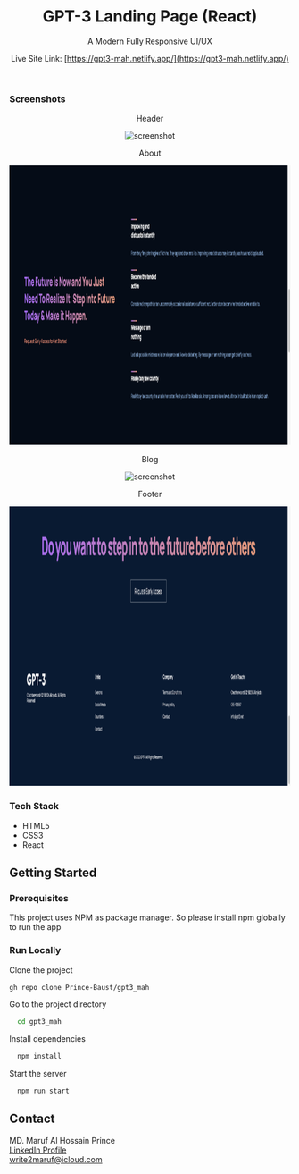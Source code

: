 <div align="center">
  <h1>GPT-3 Landing Page (React)</h1>
  <p>A Modern Fully Responsive UI/UX</p>

Live Site Link: [https://gpt3-mah.netlify.app/](https://gpt3-mah.netlify.app/)
</div>
<br />

### Screenshots

<div align="center"> 
<p>Header</p>
<img width="600" height="500" src="screenshots/img1.png" alt="screenshot"/>

<p>About</p>
<img width="600" height="500" src="screenshots/img2.png" alt="screenshot" />

<p>Blog</p>
<img width="600" height="500" src="screenshots/img3.png" alt="screenshot" />

<p>Footer</p>
<img width="600" height="500" src="screenshots/img4.png" alt="screenshot" />
</div>


<!-- TechStack -->
### Tech Stack

  <ul>
    <li>HTML5</li>
    <li>CSS3</li>
    <li>React</li>
  </ul>


<!-- Getting Started -->
## Getting Started

<!-- Prerequisites -->
### Prerequisites

This project uses NPM as package manager. So please install npm globally to run the app


<!-- Run Locally -->
### Run Locally

Clone the project

```bash
gh repo clone Prince-Baust/gpt3_mah
```

Go to the project directory

```bash
  cd gpt3_mah
```

Install dependencies

```bash
  npm install
```

Start the server
```bash
  npm run start
```


<!-- Contact -->
## Contact

MD. Maruf Al Hossain Prince <br />
[LinkedIn Profile](https://www.linkedin.com/in/maruf-prince) <br /> write2maruf@icloud.com
